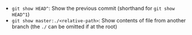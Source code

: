 - `git show HEAD^`: Show the previous commit (shorthand for `git show HEAD^1`)
- `git show master:./<relative-path>`: Show contents of file from another branch (the `./` can be omitted if at the root)
